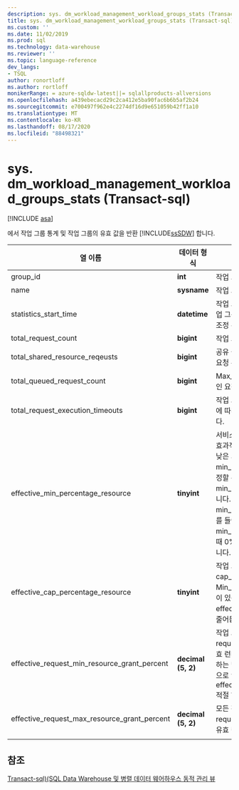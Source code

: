 ```yaml
---
description: sys. dm_workload_management_workload_groups_stats (Transact-sql)
title: sys. dm_workload_management_workload_groups_stats (Transact-sql) | Microsoft Docs
ms.custom: ''
ms.date: 11/02/2019
ms.prod: sql
ms.technology: data-warehouse
ms.reviewer: ''
ms.topic: language-reference
dev_langs:
- TSQL
author: ronortloff
ms.author: rortloff
monikerRange: = azure-sqldw-latest||= sqlallproducts-allversions
ms.openlocfilehash: a439ebecacd29c2ca412e5ba90fac6b6b5af2b24
ms.sourcegitcommit: e700497f962e4c2274df16d9e651059b42ff1a10
ms.translationtype: MT
ms.contentlocale: ko-KR
ms.lasthandoff: 08/17/2020
ms.locfileid: "88498321"
---
```

# <a name="sysdm_workload_management_workload_groups_stats-transact-sql"></a>sys. dm_workload_management_workload_groups_stats (Transact-sql)
[!INCLUDE [asa](../../includes/applies-to-version/asa.md)]

에서 작업 그룹 통계 및 작업 그룹의 유효 값을 반환 [!INCLUDE[ssSDW](../../includes/sssdw-md.md)] 합니다.  
  
|열 이름|데이터 형식|Description|범위|  
|-----------------|---------------|-----------------|-----------|  
|group_id|**int**|작업 그룹의 고유한 ID입니다.||
|name|**sysname**|작업 그룹의 이름입니다.||
|statistics_start_time|**datetime**|작업 그룹에 대해 통계 수집이 시작 된 시간입니다.  작업 그룹을 만들거나 인스턴스가 일시 중지 또는 크기 조정 된 경우 값은입니다.||
|total_request_count|**bigint**|작업 그룹에서 완료된 요청의 누적 수입니다.||
|total_shared_resource_reqeusts|**bigint**|공유 풀에서 리소스를 사용한 작업 그룹의 완료 된 총 요청 수입니다.||
|total_queued_request_count|**bigint**|Max_concurrency 제한에 도달한 후에 큐에 대기 중인 요청의 누적 수입니다.||
|total_request_execution_timeouts|**bigint**|작업 그룹에서 query_execution_timeout_sec 설정에 따라 완료 되기 전에 시간 초과 된 총 요청 수입니다.||
|effective_min_percentage_resource|**tinyint**|서비스 수준 및 작업 그룹 설정을 고려 하 여 허용 되는 효과적인 min_percentage_resource 설정입니다. 낮은 서비스 수준에서 효과적인 min_percentage_resource을 더 높은 수준으로 조정할 수 있습니다.  예를 들어 DW100c에서 가장 낮은 min_percentage_resource 허용 되는 것은 25%입니다.  서비스 수준에서 값을 부여할 수 없으면 min_percentage_resource 0%로 조정 됩니다.  예를 들어 DW6000c에서 10%로 설정 된 min_percentage_resource DW100c으로 축소 될 때 0%의 effective_min_percentage_resource 됩니다.||
|effective_cap_percentage_resource|**tinyint**|작업 그룹에 대 한 유효한 cap_percentage_resource입니다.  Min_percentage_resource > 0 인 다른 작업 그룹이 있는 경우 effective_cap_percentage_resource 비례적으로 줄어듭니다.||
|effective_request_min_resource_grant_percent|**decimal (5, 2)**|작업 그룹의 request_min_resource_grant_percent에 대 한 유효 런타임 값입니다. 서비스 수준 및 작업 그룹을 구성 하는 방법을 고려 하는 유효한 값입니다.  서비스 수준으로 인해 min_percentage_resource 조정 된 경우 effective_request_min_resource_grant_percent 적절 하 게 조정 됩니다.||
|effective_request_max_resource_grant_percent|**decimal (5, 2)**|모든 작업 그룹의 구성을 고려 하 여 작업 그룹의 request_max_resource_grant_percent에 대 한 유효 런타임 값입니다.||
|||||

## <a name="see-also"></a>참조

 [Transact-sql&#41;&#40;SQL Data Warehouse 및 병렬 데이터 웨어하우스 동적 관리 뷰 ](../../relational-databases/system-dynamic-management-views/sql-and-parallel-data-warehouse-dynamic-management-views.md)  
